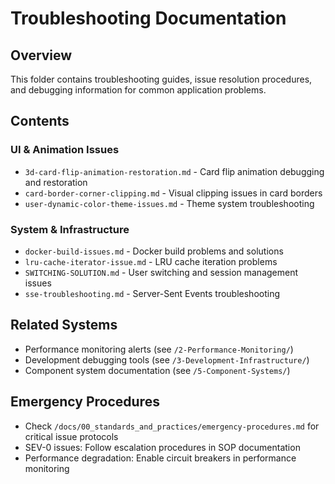 # Troubleshooting Documentation

## Overview
This folder contains troubleshooting guides, issue resolution procedures, and debugging information for common application problems.

## Contents

### UI & Animation Issues
- `3d-card-flip-animation-restoration.md` - Card flip animation debugging and restoration
- `card-border-corner-clipping.md` - Visual clipping issues in card borders
- `user-dynamic-color-theme-issues.md` - Theme system troubleshooting

### System & Infrastructure
- `docker-build-issues.md` - Docker build problems and solutions
- `lru-cache-iterator-issue.md` - LRU cache iteration problems
- `SWITCHING-SOLUTION.md` - User switching and session management issues
- `sse-troubleshooting.md` - Server-Sent Events troubleshooting

## Related Systems
- Performance monitoring alerts (see `/2-Performance-Monitoring/`)
- Development debugging tools (see `/3-Development-Infrastructure/`)
- Component system documentation (see `/5-Component-Systems/`)

## Emergency Procedures
- Check `/docs/00_standards_and_practices/emergency-procedures.md` for critical issue protocols
- SEV-0 issues: Follow escalation procedures in SOP documentation
- Performance degradation: Enable circuit breakers in performance monitoring